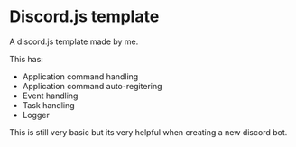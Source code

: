 # Discord.js template

A discord.js template made by me.

This has:
- Application command handling
- Application command auto-regitering
- Event handling
- Task handling
- Logger

This is still very basic but its very helpful when creating a new discord bot.